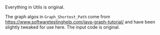 Everything in Utils is original.

The graph algos in ``Graph_Shortest_Path`` come from https://www.softwaretestinghelp.com/java-graph-tutorial/ and have been slightly tweaked for use here.
The input code is original.